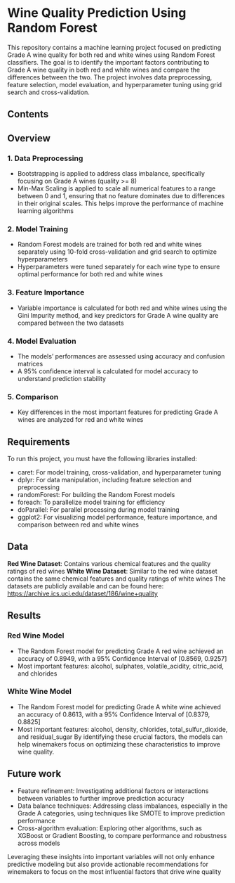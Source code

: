 # Wine Quality Prediction Using Random Forest
This repository contains a machine learning project focused on predicting Grade A wine quality for both red and white wines using Random Forest classifiers. The goal is to identify the important factors contributing to Grade A wine quality in both red and white wines and compare the differences between the two. The project involves data preprocessing, feature selection, model evaluation, and hyperparameter tuning using grid search and cross-validation.

## Contents


## Overview
### 1. Data Preprocessing
- Bootstrapping is applied to address class imbalance, specifically focusing on Grade A wines (quality >= 8)
- Min-Max Scaling is applied to scale all numerical features to a range between 0 and 1, ensuring that no feature dominates due to differences in their original scales. This helps improve the performance of machine learning algorithms

### 2. Model Training
- Random Forest models are trained for both red and white wines separately using 10-fold cross-validation and grid search to optimize hyperparameters
- Hyperparameters were tuned separately for each wine type to ensure optimal performance for both red and white wines

### 3. Feature Importance
- Variable importance is calculated for both red and white wines using the Gini Impurity method, and key predictors for Grade A wine quality are compared between the two datasets

### 4. Model Evaluation
- The models’ performances are assessed using accuracy and confusion matrices
- A 95% confidence interval is calculated for model accuracy to understand prediction stability

### 5. Comparison
- Key differences in the most important features for predicting Grade A wines are analyzed for red and white wines


## Requirements
To run this project, you must have the following libraries installed:

- caret: For model training, cross-validation, and hyperparameter tuning
- dplyr: For data manipulation, including feature selection and preprocessing
- randomForest: For building the Random Forest models
- foreach: To parallelize model training for efficiency
- doParallel: For parallel processing during model training
- ggplot2: For visualizing model performance, feature importance, and comparison between red and white wines


## Data
**Red Wine Dataset**: Contains various chemical features and the quality ratings of red wines
**White Wine Dataset**: Similar to the red wine dataset contains the same chemical features and quality ratings of white wines
The datasets are publicly available and can be found here: https://archive.ics.uci.edu/dataset/186/wine+quality 


## Results
### Red Wine Model
- The Random Forest model for predicting Grade A red wine achieved an accuracy of 0.8949, with a 95% Confidence Interval of [0.8569, 0.9257]
- Most important features: alcohol, sulphates, volatile_acidity, citric_acid, and chlorides

### White Wine Model
- The Random Forest model for predicting Grade A white wine achieved an accuracy of 0.8613, with a 95% Confidence Interval of [0.8379, 0.8825]
- Most important features: alcohol, density, chlorides, total_sulfur_dioxide, and residual_sugar
By identifying these crucial factors, the models can help winemakers focus on optimizing these characteristics to improve wine quality.

## Future work
- Feature refinement: Investigating additional factors or interactions between variables to further improve prediction accuracy
- Data balance techniques: Addressing class imbalances, especially in the Grade A categories, using techniques like SMOTE to improve prediction performance
- Cross-algorithm evaluation: Exploring other algorithms, such as XGBoost or Gradient Boosting, to compare performance and robustness across models

Leveraging these insights into important variables will not only enhance predictive modeling but also provide actionable recommendations for winemakers to focus on the most influential factors that drive wine quality
